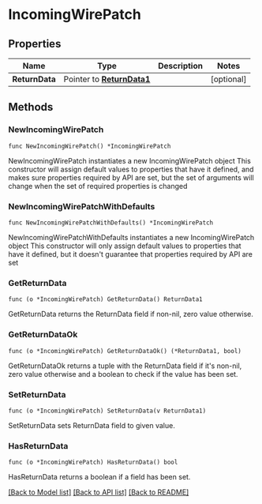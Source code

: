 # IncomingWirePatch

## Properties

Name | Type | Description | Notes
------------ | ------------- | ------------- | -------------
**ReturnData** | Pointer to [**ReturnData1**](ReturnData1.md) |  | [optional] 

## Methods

### NewIncomingWirePatch

`func NewIncomingWirePatch() *IncomingWirePatch`

NewIncomingWirePatch instantiates a new IncomingWirePatch object
This constructor will assign default values to properties that have it defined,
and makes sure properties required by API are set, but the set of arguments
will change when the set of required properties is changed

### NewIncomingWirePatchWithDefaults

`func NewIncomingWirePatchWithDefaults() *IncomingWirePatch`

NewIncomingWirePatchWithDefaults instantiates a new IncomingWirePatch object
This constructor will only assign default values to properties that have it defined,
but it doesn't guarantee that properties required by API are set

### GetReturnData

`func (o *IncomingWirePatch) GetReturnData() ReturnData1`

GetReturnData returns the ReturnData field if non-nil, zero value otherwise.

### GetReturnDataOk

`func (o *IncomingWirePatch) GetReturnDataOk() (*ReturnData1, bool)`

GetReturnDataOk returns a tuple with the ReturnData field if it's non-nil, zero value otherwise
and a boolean to check if the value has been set.

### SetReturnData

`func (o *IncomingWirePatch) SetReturnData(v ReturnData1)`

SetReturnData sets ReturnData field to given value.

### HasReturnData

`func (o *IncomingWirePatch) HasReturnData() bool`

HasReturnData returns a boolean if a field has been set.


[[Back to Model list]](../README.md#documentation-for-models) [[Back to API list]](../README.md#documentation-for-api-endpoints) [[Back to README]](../README.md)


